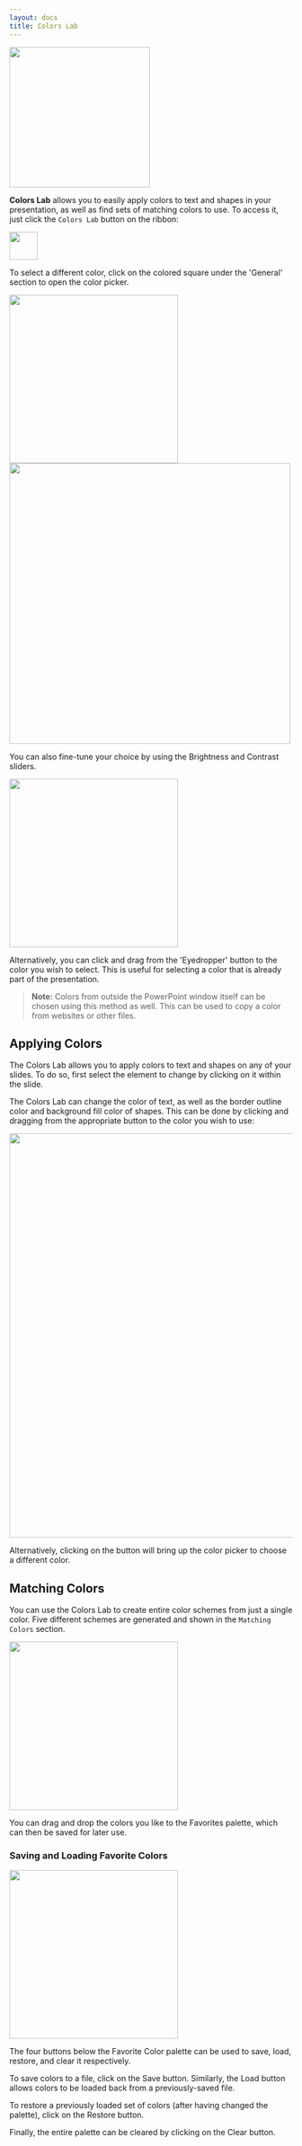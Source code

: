 ```yaml
---
layout: docs
title: Colors Lab
---
```


<img class="box-shadow" src="{{ site.baseurl }}/img/docs/colors-lab/colors-lab-1.png" width="250">

**Colors Lab** allows you to easily apply colors to text and shapes in your presentation, as well as find sets of matching colors to use. To access it, just click the `Colors Lab` button on the ribbon:

<img class="box-shadow" src="{{ site.baseurl }}/img/docs/colors-lab/colors-lab-2.png" width="50">

To select a different color, click on the colored square under the 'General' section to open the color picker.

<img class="box-shadow" src="{{ site.baseurl }}/img/docs/colors-lab/colors-lab-3.png" width="300">

<img class="box-shadow" src="{{ site.baseurl }}/img/docs/colors-lab/colors-lab-4.png" width="500">

You can also fine-tune your choice by using the Brightness and Contrast sliders.

<img class="box-shadow" src="{{ site.baseurl }}/img/docs/colors-lab/colors-lab-5.png" width="300">

Alternatively, you can click and drag from the 'Eyedropper' button to the color you wish to select. This is useful for selecting a color that is already part of the presentation.

> **Note:** Colors from outside the PowerPoint window itself can be chosen using this method as well. This can be used to copy a color from websites or other files.

## <a class="anchor-bookmark" id="apply-colors"></a> Applying Colors
The Colors Lab allows you to apply colors to text and shapes on any of your slides. To do so, first select the element to change by clicking on it within the slide.

The Colors Lab can change the color of text, as well as the border outline color and background fill color of shapes. This can be done by clicking and dragging from the appropriate button to the color you wish to use:

<img src="{{ site.baseurl }}/img/docs/colors-lab/colors-lab-8.gif" width="720">

Alternatively, clicking on the button will bring up the color picker to choose a different color.

## <a class="anchor-bookmark" id="matching-colors"></a> Matching Colors

You can use the Colors Lab to create entire color schemes from just a single color. Five different schemes are generated and shown in the `Matching Colors` section.

<img class="box-shadow" src="{{ site.baseurl }}/img/docs/colors-lab/colors-lab-6.png" width="300">

You can drag and drop the colors you like to the Favorites palette, which can then be saved for later use.

### <a class="anchor-bookmark" id="save-load-fav-colors"></a> Saving and Loading Favorite Colors

<img class="box-shadow" src="{{ site.baseurl }}/img/docs/colors-lab/colors-lab-7.png" width="300">

The four buttons below the Favorite Color palette can be used to save, load, restore, and clear it respectively.

To save colors to a file, click on the Save button. Similarly, the Load button allows colors to be loaded back from a previously-saved file.

To restore a previously loaded set of colors (after having changed the palette), click on the Restore button. 

Finally, the entire palette can be cleared by clicking on the Clear button.